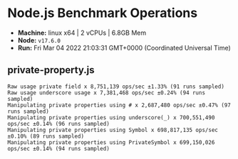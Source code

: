 # Node.js Benchmark Operations

* __Machine:__ linux x64 | 2 vCPUs | 6.8GB Mem
* __Node:__ `v17.6.0`
* __Run:__ Fri Mar 04 2022 21:03:31 GMT+0000 (Coordinated Universal Time)

## private-property.js
```
Raw usage private field x 8,751,139 ops/sec ±1.33% (91 runs sampled)
Raw usage underscore usage x 7,381,468 ops/sec ±0.24% (94 runs sampled)
Manipulating private properties using # x 2,687,480 ops/sec ±0.47% (97 runs sampled)
Manipulating private properties using underscore(_) x 700,551,490 ops/sec ±0.14% (96 runs sampled)
Manipulating private properties using Symbol x 698,817,135 ops/sec ±0.10% (89 runs sampled)
Manipulating private properties using PrivateSymbol x 699,150,026 ops/sec ±0.14% (94 runs sampled)
```

